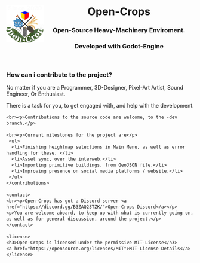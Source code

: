 <header>
    <img align="left" width="100" height="100" src="./Docs/Wiki/Logo/Open-Crops-Flag_Transparent_256.png">
    <h1>Open-Crops</h1>
    <h3>Open-Source Heavy-Machinery Enviroment.</h3>
    <h3>Developed with Godot-Engine</h3>
   </header>
   
   <contributions>
    <h3>How can i contribute to the project?</h3>
    <p>No matter if you are a Programmer, 3D-Designer, Pixel-Art Artist, Sound Engineer, Or Enthusiast.</p>
    <p>There is a task for you, to get engaged with, and help with the development.</p>
    
    <br><p>Contributions to the source code are welcome, to the -dev branch.</p>
    
    <br><p>Current milestones for the project are</p>
     <ul>
      <li>Finishing heightmap selections in Main Menu, as well as error handling for these. </li>
      <li>Asset sync, over the interweb.</li>
      <li>Importing primitive buildings, from GeoJSON file.</li>
      <li>Improving presence on social media platforms / website.</li>
     </ul> 
    </contributions>
    
    <contact>
    <br><p>Open-Crops has got a Discord server <a href="https://discord.gg/B3ZAQ23TZK/">Open-Crops Discord</a></p>
    <p>You are welcome aboard, to keep up with what is currently going on, as well as for general discussion, around the project.</p>
    </contact>
    
    <license>
    <h3>Open-Crops is licensed under the permissive MIT-License</h3>
    <a href="https://opensource.org/licenses/MIT">MIT-License Details</a>
    </license>
